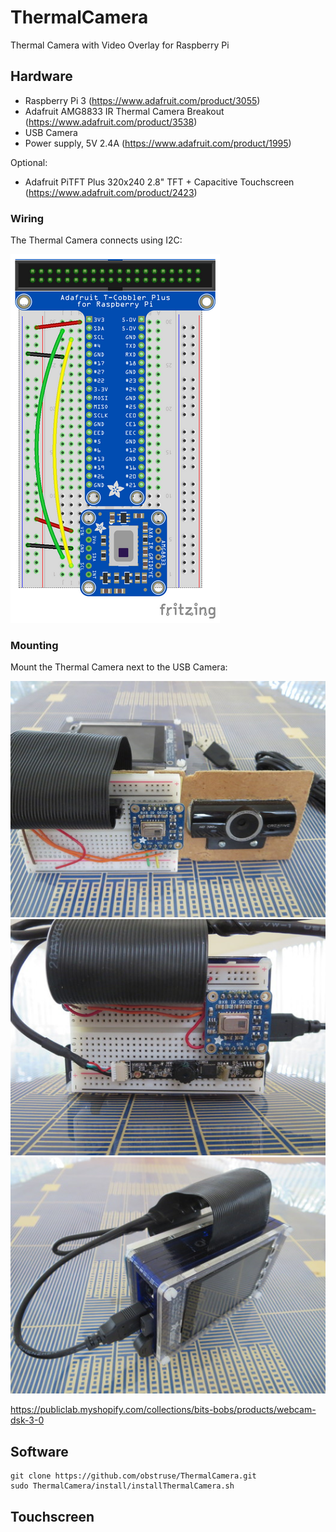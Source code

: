 # ThermalCamera
Thermal Camera with Video Overlay for Raspberry Pi

## Hardware
- Raspberry Pi 3 (https://www.adafruit.com/product/3055)
- Adafruit AMG8833 IR Thermal Camera Breakout (https://www.adafruit.com/product/3538)
- USB Camera
- Power supply, 5V 2.4A (https://www.adafruit.com/product/1995)

Optional:
- Adafruit PiTFT Plus 320x240 2.8" TFT + Capacitive Touchscreen (https://www.adafruit.com/product/2423)

### Wiring
The Thermal Camera connects using I2C:

![Wiring](/Images/wiring.png)

### Mounting
Mount the Thermal Camera next to the USB Camera:

![Mounting](Images/IMG_0788-3.jpg)
![Bare USB Camera](Images/IMG_0789-3.jpg)
![Camera](Images/IMG_0791-3.jpg)

https://publiclab.myshopify.com/collections/bits-bobs/products/webcam-dsk-3-0

## Software

```
git clone https://github.com/obstruse/ThermalCamera.git
sudo ThermalCamera/install/installThermalCamera.sh
```
## Touchscreen
